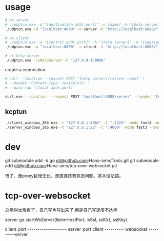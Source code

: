 
# usage

```sh
# as server
# ./udptun.exe -d "[destination addr:port]" -n [name] -h "[help server]" -m "[udp4|udp6]"
./udptun.exe -d "localhost:4000" -n server -h "http://localhost:8888/"

# as client
# ./udptun.exe -a "[control addr:port]" -h "[help server]" -m "[udp4|udp6]"
./udptun.exe -a "localhost:8080" -n client -h "http://localhost:8888/"

# as help server
./udptun.exe -isHelpServer -h "127.0.0.1:8888"
```

create a connection

```sh
# curl --location --request POST '[help server]/[server name]' \
# --header 'Content-Type: text/plain' \
# --data-raw '[local addr:port]'

curl.exe --location --request POST 'localhost:8080/server' --header 'Content-Type: text/plain' --data-raw '127.0.0.1:4001'
```

## kcptun
```sh
./client_windows_386.exe -r "127.0.0.1:4001" -l ":2222" -mode fast3 -nocomp -autoexpire 900 -sockbuf 16777217 -dscp 46
./server_windows_386.exe -t "127.0.0.1:22" -l ":4000" -mode fast3 -nocomp -sockbuf 16777217 -dscp 46
```


# dev
git submodule add -b go git@github.com:Hana-ame/Tools.git
git submodule add  git@github.com:Hana-ame/tcp-over-websocket.git


悟了，走proxy巨慢无比，走直连还有穿透问题。基本没法搞。


# tcp-over-websocket
总觉得太难看了，自己写也写出来了
但是自己写速度不达标

server
		go startWsServer(listenHostPort, isSsl, sslCrt, sslKey)


client_port -------------------- server_port
client ---------- websocket ----------server